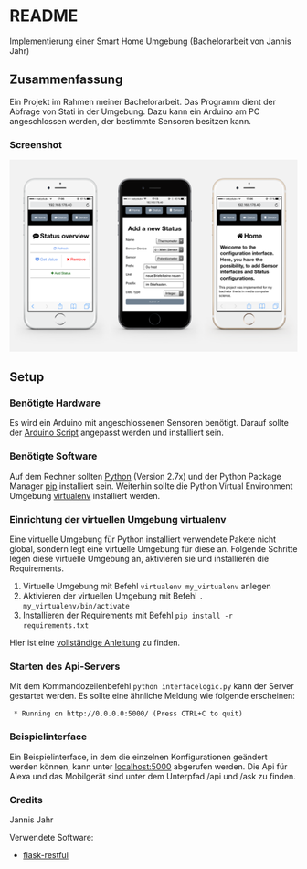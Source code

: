 # README #

Implementierung einer Smart Home Umgebung (Bachelorarbeit von Jannis Jahr)

## Zusammenfassung ##
Ein Projekt im Rahmen meiner Bachelorarbeit. Das Programm dient der Abfrage von Stati in der Umgebung. Dazu kann ein Arduino am PC angeschlossen werden, der bestimmte Sensoren besitzen kann.
### Screenshot ###
![Screenshot](./images/fig-iphone-mockup.png)
## Setup ##
### Benötigte Hardware ###
Es wird ein Arduino mit angeschlossenen Sensoren benötigt. Darauf sollte der [Arduino Script](./arduino_script/arduino_script.ino) angepasst werden und installiert sein.
### Benötigte Software ###

Auf dem Rechner sollten [Python](https://www.python.org/) (Version 2.7x) und der Python Package Manager [pip](https://pypi.python.org/pypi/pip) installiert sein. Weiterhin sollte die Python Virtual Environment Umgebung [virtualenv](http://python-guide-pt-br.readthedocs.io/en/latest/dev/virtualenvs/) installiert werden.

### Einrichtung der virtuellen Umgebung virtualenv ###

Eine virtuelle Umgebung für Python installiert verwendete Pakete nicht global, sondern legt eine virtuelle Umgebung für diese an. Folgende Schritte legen diese virtuelle Umgebung an, aktivieren sie und installieren die Requirements. 

1. Virtuelle Umgebung mit Befehl ```virtualenv my_virtualenv``` anlegen
2. Aktivieren der virtuellen Umgebung mit Befehl ```. my_virtualenv/bin/activate```
3. Installieren der Requirements mit Befehl ```pip install -r requirements.txt```

Hier ist eine [vollständige Anleitung](http://python-guide-pt-br.readthedocs.io/en/latest/dev/virtualenvs/) zu finden. 

### Starten des Api-Servers ###

Mit dem Kommandozeilenbefehl ```python interfacelogic.py``` kann der Server gestartet werden. Es sollte eine ähnliche Meldung wie folgende erscheinen:
```
 * Running on http://0.0.0.0:5000/ (Press CTRL+C to quit)
```
### Beispielinterface ###

Ein Beispielinterface, in dem die einzelnen Konfigurationen geändert werden können, kann unter [localhost:5000](http://localhost:5000) abgerufen werden. Die Api für Alexa und das Mobilgerät sind unter dem Unterpfad /api und /ask zu finden.


### Credits ###

Jannis Jahr

Verwendete Software:

* [flask-restful](https://flask-restful.readthedocs.io/en/0.3.5/)
